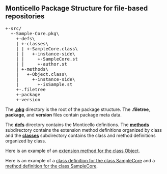 ## Monticello Package Structure for file-based repositories

<pre>
+-src/
  +-Sample-Core.pkg\
    +-defs\
    | +-classes\
    | | +-SampleCore.class\
    | |   +-instance-side\
    | |     +-SampleCore.st
    | |     +-author.st
    | +-methods\
    |   +-Object.class\
    |     +-instance-side\
    |       +-isSample.st
    +-.filetree
    +-package
    +-version
</pre>
  
The [**.pkg**][7] directory is the root of the package structure. The **.filetree**, **package**, and **version** files contain package meta data.

The [**defs**][6] directory contains the Monticello definitions. The [**methods**][4] 
subdirectory contains the extension method definitions organized by class
and the [**classes**][3] subdirectory contains the class and method definitions organized by class.

Here is an example of an [extension method for the class Object][5].

Here is an example of a [class definition for the class SampleCore][1] and a [method
definition for the class SampleCore][2].

[1]: https://github.com/dalehenrich/sample/blob/master/src/Sample-Core.pkg/defs/classes/SampleCore.class/instance-side/SampleCore.st
[2]: https://github.com/dalehenrich/sample/blob/master/src/Sample-Core.pkg/defs/classes/SampleCore.class/instance-side/authorName.st
[3]: https://github.com/dalehenrich/sample/tree/master/src/Sample-Core.pkg/defs/classes

[4]: https://github.com/dalehenrich/sample/tree/master/src/Sample-Core.pkg/defs/methods
[5]: https://github.com/dalehenrich/sample/blob/master/src/Sample-Core.pkg/defs/methods/Object.class/instance-side/isSample.st

[6]: https://github.com/dalehenrich/sample/tree/master/src/Sample-Core.pkg/defs

[7]: https://github.com/dalehenrich/sample/tree/master/src/Sample-Core.pkg

